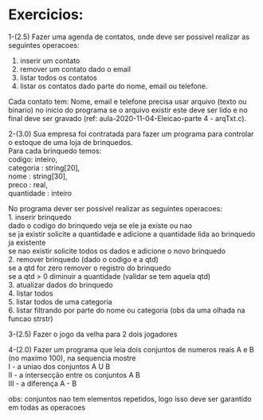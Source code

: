 # Exercicios:

1-(2.5) Fazer uma agenda de contatos, onde deve ser possivel realizar as seguintes operacoes:
  1. inserir um contato
  2. remover um contato dado o email
  3. listar todos os contatos
  4. listar os contatos dado parte do nome, email ou telefone.

Cada contato tem: Nome, email e telefone
precisa usar arquivo (texto ou binario) no inicio do programa se o arquivo existir este deve ser lido e no final deve ser gravado (ref: aula-2020-11-04-Eleicao-parte 4 - arqTxt.c).  

2-(3.0) Sua empresa foi contratada para fazer um programa para controlar o estoque de uma loja de brinquedos.  
   Para cada brinquedo temos:   
	codigo: inteiro,  
	categoria : string[20],  
	nome : string[30],  
	preco : real,  
	quantidade : inteiro   

   No programa dever ser possivel realizar as seguintes operacoes:  
    1. inserir brinquedo  
	dado o codigo do brinquedo veja se ele ja existe ou nao   
		se ja existir solicite a quantidade e adicione a quantidade lida ao brinquedo ja existente  
                se nao existir solicite todos os dados e adicione o novo brinquedo  
    2. remover brinquedo  (dado o codigo e a qtd)  
        se a qtd for zero remover o registro do brinquedo  
        se a qtd > 0 diminuir a quantidade (validar se tem aquela qtd)   
    3. atualizar dados do brinquedo  
    4. listar todos  
    5. listar todos de uma categoria  
    6. listar filtrando por parte do nome ou categoria (obs da uma olhada na funcao strstr)  
   
3-(2.5) Fazer o jogo da velha para 2 dois jogadores  

4-(2.0) Fazer um programa que leia dois conjuntos de numeros reais A e B (no maximo 100), na sequencia mostre  
   I - a uniao dos conjuntos A U B  
  II - a intersecção entre os conjuntos A  B  
 III - a diferença A - B  
	
obs: conjuntos nao tem elementos repetidos, logo isso deve ser garantido em todas as operacoes  
